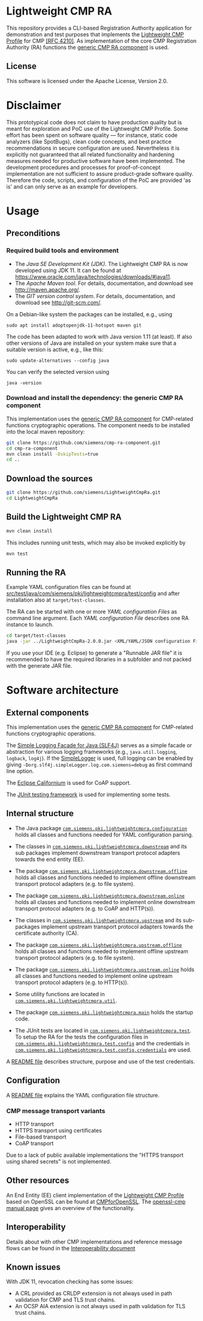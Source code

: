 <!--
Copyright (c) 2019 Siemens AG
Licensed under the Apache License, Version 2.0
SPDX-License-Identifier: Apache-2.0
-->

# Lightweight CMP RA

This repository provides a CLI-based Registration Authority application
for demonstration and test purposes that implements the
[Lightweight CMP Profile](https://datatracker.ietf.org/doc/draft-ietf-lamps-lightweight-cmp-profile/)
for CMP [[RFC 4210]](https://tools.ietf.org/html/rfc4210).
As implementation of the core CMP Registration Authority (RA) functions the
[generic CMP RA component](https://github.com/siemens/cmp-ra-component) is used.

## License

This software is licensed under the Apache License, Version 2.0.

# Disclaimer

This prototypical code does not claim to have production quality
but is meant for exploration and PoC use of the Lightweight CMP Profile.
Some effort has been spent on software quality &mdash; for instance,
static code analyzers (like SpotBugs), clean code concepts,
and best practice recommendations in secure configuration are used.
Nevertheless it is explicitly not guaranteed that all related functionality
and hardening measures needed for productive software have been implemented.
The development procedures and processes for proof-of-concept
implementation are not sufficient to assure product-grade software quality.
Therefore the code, scripts, and configuration of the PoC are provided 'as is'
and can only serve as an example for developers.

# Usage

## Preconditions

### Required build tools and environment

* The *Java SE Development Kit (JDK)*.
  The Lightweight CMP RA is now developed using JDK 11.
  It can be found at
  <https://www.oracle.com/java/technologies/downloads/#java11>.
* The *Apache Maven tool*.
  For details, documentation, and download see <http://maven.apache.org/>.
* The *GIT version control system*.
  For details, documentation, and download see <http://git-scm.com/>.

On a Debian-like system the packages can be installed, e.g., using

```
sudo apt install adoptopenjdk-11-hotspot maven git
```

The code has been adapted to work with Java version 1.11 (at least).
If also other versions of Java are installed on your system
make sure that a suitable version is active, e.g., like this:
```
sudo update-alternatives --config java
```
You can verify the selected version using
```
java -version
```

### Download and install the dependency: the generic CMP RA component

This implementation uses the
[generic CMP RA component](https://github.com/siemens/cmp-ra-component)
for CMP-related functions cryptographic operations.
The component needs to be installed into the local maven repository:

```bash
git clone https://github.com/siemens/cmp-ra-component.git
cd cmp-ra-component
mvn clean install -DskipTests=true
cd ..
```

## Download the sources

```bash
git clone https://github.com/siemens/LightweightCmpRa.git
cd LightweightCmpRa
```

## Build the Lightweight CMP RA

```bash
mvn clean install
```

This includes running unit tests, which may also be invoked explicitly by

```bash
mvn test
```

## Running the RA

Example YAML configuration files can be found at
[src/test/java/com/siemens/pki/lightweightcmpra/test/config](
 src/test/java/com/siemens/pki/lightweightcmpra/test/config)
and after installation also at `target/test-classes`.

The RA can be started with one or more *YAML configuration Files*
as command line argument.
Each *YAML configuration File* describes one RA instance to launch.

```bash
cd target/test-classes
java -jar ../LightweightCmpRa-2.0.0.jar <XML/YAML/JSON configuration File>
```

If you use your IDE (e.g. Eclipse) to generate a "Runnable JAR file" it is recommended to have
the required libraries in a subfolder and not packed with the generate JAR file. 

# Software architecture

## External components

This implementation uses the
[generic CMP RA component](https://github.com/siemens/cmp-ra-component)
for CMP-related functions cryptographic operations.

The [Simple Logging Facade for Java (SLF4J)](http://www.slf4j.org/)
serves as a simple facade or abstraction for various logging frameworks
(e.g., `java.util.logging`, `logback`, `log4j`).
If the
[SimpleLogger](http://www.slf4j.org/apidocs/org/slf4j/impl/SimpleLogger.html)
is used, full logging can be enabled by giving
`-Dorg.slf4j.simpleLogger.log.com.siemens=debug` as first command line option.

The [Eclipse Californium](https://www.eclipse.org/californium/)
is used for CoAP support.

The [JUnit testing framework](https://junit.org/)
is used for implementing some tests.

## Internal structure

* The Java package [`com.siemens.pki.lightweightcmpra.configuration`](
               src/main/java/com/siemens/pki/lightweightcmpra/configuration/)
  holds all classes and functions needed for YAML configuration parsing.

* The classes in [`com.siemens.pki.lightweightcmpra.downstream`](
            src/main/java/com/siemens/pki/lightweightcmpra/server/)
  and its sub packages implement downstream transport
  protocol adapters towards the end entity (EE).
* The package [`com.siemens.pki.lightweightcmpra.downstream.offline`](
       src/main/java/com/siemens/pki/lightweightcmpra/downstream/offline)
  holds all classes and functions needed to implement offline downstream
  transport protocol adapters (e.g. to file system).
* The package [`com.siemens.pki.lightweightcmpra.downstream.online`](
       src/main/java/com/siemens/pki/lightweightcmpra/downstream/online)
  holds all classes and functions needed to implement online downstream
  transport protocol adapters (e.g. to CoAP and HTTP(s)).

* The classes in [`com.siemens.pki.lightweightcmpra.upstream`](
          src/main/java/com/siemens/pki/lightweightcmpra/upstream/)
  and its sub-packages implement upstream transport protocol adapters
  towards the certificate authority (CA).
* The package [`com.siemens.pki.lightweightcmpra.upstream.offline`](
       src/main/java/com/siemens/pki/lightweightcmpra/upstream/offline)
  holds all classes and functions needed to implement offline upstream
  transport protocol adapters (e.g. to file system).
* The package [`com.siemens.pki.lightweightcmpra.upstream.online`](
       src/main/java/com/siemens/pki/lightweightcmpra/upstream/online)
  holds all classes and functions needed to implement online upstream transport
  protocol adapters (e.g. to HTTP(s)).
* Some utility functions are located in
         [`com.siemens.pki.lightweightcmpra.util`](
  src/main/java/com/siemens/pki/lightweightcmpra/util/).
* The package [`com.siemens.pki.lightweightcmpra.main`](
       src/main/java/com/siemens/pki/lightweightcmpra/main/)
  holds the startup code.
* The JUnit tests are located in
              [`com.siemens.pki.lightweightcmpra.test`](
  src/test/java/com/siemens/pki/lightweightcmpra/test/).
  To setup the RA for the tests the configuration files in
              [`com.siemens.pki.lightweightcmpra.test.config`](
  src/test/java/com/siemens/pki/lightweightcmpra/test/config)
  and the credentials in
              [`com.siemens.pki.lightweightcmpra.test.config.credentials`](
  src/test/java/com/siemens/pki/lightweightcmpra/test/config/credentials)
  are used.

A [README file](src/test/java/com/siemens/pki/lightweightcmpra/test/config/credentials/README.txt)
describes structure, purpose and use of the test credentials.

## Configuration

A [README file](/doc/config/README.md)
explains the YAML configuration file structure.

### CMP message transport variants

* HTTP transport
* HTTPS transport using certificates
* File-based transport
* CoAP transport

Due to a lack of public available implementations the
"HTTPS transport using shared secrets" is not implemented.

## Other resources

An End Entity (EE) client implementation of the
[Lightweight CMP Profile](<https://datatracker.ietf.org/doc/draft-ietf-lamps-lightweight-cmp-profile/>)
based on OpenSSL can be found at
[CMPforOpenSSL](https://github.com/mpeylo/cmpossl/wiki).
The [openssl-cmp manual page](https://github.com/openssl/openssl/blob/master/doc/man1/openssl-cmp.pod.in)
gives an overview of the functionality.

## Interoperability

Details about with other CMP implementations and reference message flows can be
found in the [Interoperability document](/doc/interop/Interoperability.md)

## Known issues

With JDK 11, revocation checking has some issues:
* A CRL provided as CRLDP extension is not always used in path validation
  for CMP and TLS trust chains.
* An OCSP AIA extension is not always used in path validation
  for TLS trust chains.
